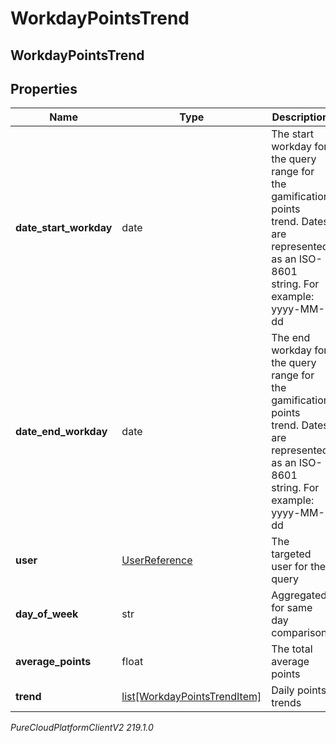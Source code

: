 # WorkdayPointsTrend

## WorkdayPointsTrend

## Properties

|Name | Type | Description | Notes|
|------------ | ------------- | ------------- | -------------|
| **date_start_workday** | date | The start workday for the query range for the gamification points trend. Dates are represented as an ISO-8601 string. For example: yyyy-MM-dd | [optional] |
| **date_end_workday** | date | The end workday for the query range for the gamification points trend. Dates are represented as an ISO-8601 string. For example: yyyy-MM-dd | [optional] |
| **user** | [UserReference](UserReference) | The targeted user for the query | [optional] |
| **day_of_week** | str | Aggregated for same day comparison | [optional] |
| **average_points** | float | The total average points | [optional] |
| **trend** | [list[WorkdayPointsTrendItem]](WorkdayPointsTrendItem) | Daily points trends | [optional] |



_PureCloudPlatformClientV2 219.1.0_
